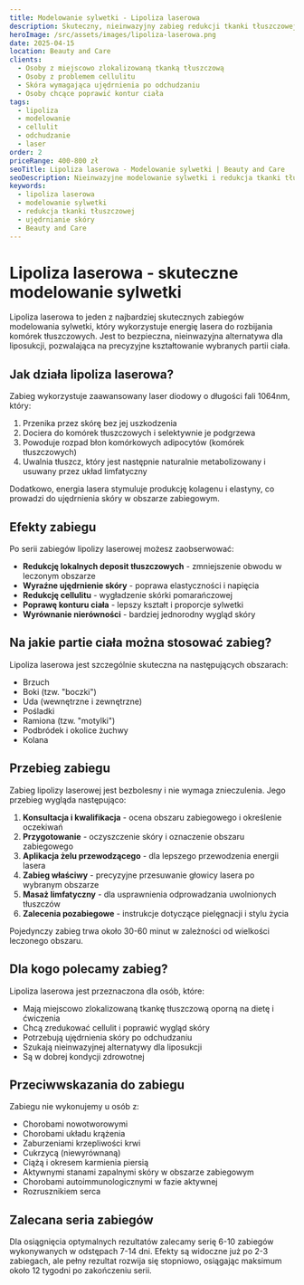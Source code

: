 ```yaml
---
title: Modelowanie sylwetki - Lipoliza laserowa
description: Skuteczny, nieinwazyjny zabieg redukcji tkanki tłuszczowej i ujędrniania skóry przy pomocy zaawansowanej technologii laserowej.
heroImage: /src/assets/images/lipoliza-laserowa.png
date: 2025-04-15
location: Beauty and Care
clients:
  - Osoby z miejscowo zlokalizowaną tkanką tłuszczową
  - Osoby z problemem cellulitu
  - Skóra wymagająca ujędrnienia po odchudzaniu
  - Osoby chcące poprawić kontur ciała
tags:
  - lipoliza
  - modelowanie
  - cellulit
  - odchudzanie
  - laser
order: 2
priceRange: 400-800 zł
seoTitle: Lipoliza laserowa - Modelowanie sylwetki | Beauty and Care
seoDescription: Nieinwazyjne modelowanie sylwetki i redukcja tkanki tłuszczowej przy pomocy lipolizy laserowej - zabiegi odchudzające w Beauty and Care.
keywords:
  - lipoliza laserowa
  - modelowanie sylwetki
  - redukcja tkanki tłuszczowej
  - ujędrnianie skóry
  - Beauty and Care
---
```


# Lipoliza laserowa - skuteczne modelowanie sylwetki

Lipoliza laserowa to jeden z najbardziej skutecznych zabiegów modelowania sylwetki, który wykorzystuje energię lasera do rozbijania komórek tłuszczowych. Jest to bezpieczna, nieinwazyjna alternatywa dla liposukcji, pozwalająca na precyzyjne kształtowanie wybranych partii ciała.

## Jak działa lipoliza laserowa?

Zabieg wykorzystuje zaawansowany laser diodowy o długości fali 1064nm, który:

1. Przenika przez skórę bez jej uszkodzenia
2. Dociera do komórek tłuszczowych i selektywnie je podgrzewa 
3. Powoduje rozpad błon komórkowych adipocytów (komórek tłuszczowych)
4. Uwalnia tłuszcz, który jest następnie naturalnie metabolizowany i usuwany przez układ limfatyczny

Dodatkowo, energia lasera stymuluje produkcję kolagenu i elastyny, co prowadzi do ujędrnienia skóry w obszarze zabiegowym.

## Efekty zabiegu

Po serii zabiegów lipolizy laserowej możesz zaobserwować:

- **Redukcję lokalnych deposit tłuszczowych** - zmniejszenie obwodu w leczonym obszarze
- **Wyraźne ujędrnienie skóry** - poprawa elastyczności i napięcia
- **Redukcję cellulitu** - wygładzenie skórki pomarańczowej
- **Poprawę konturu ciała** - lepszy kształt i proporcje sylwetki
- **Wyrównanie nierówności** - bardziej jednorodny wygląd skóry

## Na jakie partie ciała można stosować zabieg?

Lipoliza laserowa jest szczególnie skuteczna na następujących obszarach:

- Brzuch
- Boki (tzw. "boczki")
- Uda (wewnętrzne i zewnętrzne)
- Pośladki
- Ramiona (tzw. "motylki")
- Podbródek i okolice żuchwy
- Kolana

## Przebieg zabiegu

Zabieg lipolizy laserowej jest bezbolesny i nie wymaga znieczulenia. Jego przebieg wygląda następująco:

1. **Konsultacja i kwalifikacja** - ocena obszaru zabiegowego i określenie oczekiwań
2. **Przygotowanie** - oczyszczenie skóry i oznaczenie obszaru zabiegowego
3. **Aplikacja żelu przewodzącego** - dla lepszego przewodzenia energii lasera
4. **Zabieg właściwy** - precyzyjne przesuwanie głowicy lasera po wybranym obszarze
5. **Masaż limfatyczny** - dla usprawnienia odprowadzania uwolnionych tłuszczów
6. **Zalecenia pozabiegowe** - instrukcje dotyczące pielęgnacji i stylu życia

Pojedynczy zabieg trwa około 30-60 minut w zależności od wielkości leczonego obszaru.

## Dla kogo polecamy zabieg?

Lipoliza laserowa jest przeznaczona dla osób, które:
- Mają miejscowo zlokalizowaną tkankę tłuszczową oporną na dietę i ćwiczenia
- Chcą zredukować cellulit i poprawić wygląd skóry
- Potrzebują ujędrnienia skóry po odchudzaniu
- Szukają nieinwazyjnej alternatywy dla liposukcji
- Są w dobrej kondycji zdrowotnej

## Przeciwwskazania do zabiegu

Zabiegu nie wykonujemy u osób z:
- Chorobami nowotworowymi
- Chorobami układu krążenia
- Zaburzeniami krzepliwości krwi
- Cukrzycą (niewyrównaną)
- Ciążą i okresem karmienia piersią
- Aktywnymi stanami zapalnymi skóry w obszarze zabiegowym
- Chorobami autoimmunologicznymi w fazie aktywnej
- Rozrusznikiem serca

## Zalecana seria zabiegów

Dla osiągnięcia optymalnych rezultatów zalecamy serię 6-10 zabiegów wykonywanych w odstępach 7-14 dni. Efekty są widoczne już po 2-3 zabiegach, ale pełny rezultat rozwija się stopniowo, osiągając maksimum około 12 tygodni po zakończeniu serii.